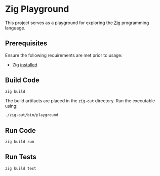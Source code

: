 # Zig Playground

This project serves as a playground for exploring the [Zig](https://ziglang.org/)
programming language.

## Prerequisites

Ensure the following requirements are met prior to usage:

- Zig [installed](https://ziglang.org/download/)

## Build Code

```sh
zig build
```

The build artifacts are placed in the `zig-out` directory. Run the executable using:

```sh
./zig-out/bin/playground
```

## Run Code

```sh
zig build run
```

## Run Tests

```sh
zig build test
```
